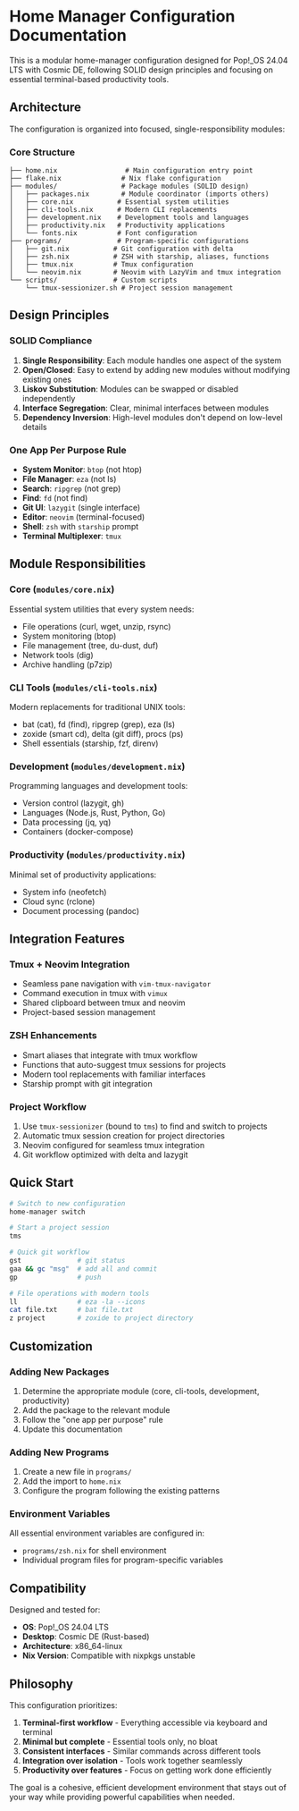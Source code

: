 # Home Manager Configuration Documentation

This is a modular home-manager configuration designed for Pop!_OS 24.04 LTS with Cosmic DE, following SOLID design principles and focusing on essential terminal-based productivity tools.

## Architecture

The configuration is organized into focused, single-responsibility modules:

### Core Structure

```
├── home.nix                 # Main configuration entry point
├── flake.nix               # Nix flake configuration
├── modules/                # Package modules (SOLID design)
│   ├── packages.nix        # Module coordinator (imports others)
│   ├── core.nix           # Essential system utilities
│   ├── cli-tools.nix      # Modern CLI replacements
│   ├── development.nix    # Development tools and languages
│   ├── productivity.nix   # Productivity applications
│   └── fonts.nix          # Font configuration
├── programs/              # Program-specific configurations
│   ├── git.nix           # Git configuration with delta
│   ├── zsh.nix           # ZSH with starship, aliases, functions
│   ├── tmux.nix          # Tmux configuration
│   └── neovim.nix        # Neovim with LazyVim and tmux integration
└── scripts/              # Custom scripts
    └── tmux-sessionizer.sh # Project session management
```

## Design Principles

### SOLID Compliance

1. **Single Responsibility**: Each module handles one aspect of the system
2. **Open/Closed**: Easy to extend by adding new modules without modifying existing ones
3. **Liskov Substitution**: Modules can be swapped or disabled independently
4. **Interface Segregation**: Clear, minimal interfaces between modules
5. **Dependency Inversion**: High-level modules don't depend on low-level details

### One App Per Purpose Rule

- **System Monitor**: `btop` (not htop)
- **File Manager**: `eza` (not ls)
- **Search**: `ripgrep` (not grep)
- **Find**: `fd` (not find)
- **Git UI**: `lazygit` (single interface)
- **Editor**: `neovim` (terminal-focused)
- **Shell**: `zsh` with `starship` prompt
- **Terminal Multiplexer**: `tmux`

## Module Responsibilities

### Core (`modules/core.nix`)
Essential system utilities that every system needs:
- File operations (curl, wget, unzip, rsync)
- System monitoring (btop)
- File management (tree, du-dust, duf)
- Network tools (dig)
- Archive handling (p7zip)

### CLI Tools (`modules/cli-tools.nix`)
Modern replacements for traditional UNIX tools:
- bat (cat), fd (find), ripgrep (grep), eza (ls)
- zoxide (smart cd), delta (git diff), procs (ps)
- Shell essentials (starship, fzf, direnv)

### Development (`modules/development.nix`)
Programming languages and development tools:
- Version control (lazygit, gh)
- Languages (Node.js, Rust, Python, Go)
- Data processing (jq, yq)
- Containers (docker-compose)

### Productivity (`modules/productivity.nix`)
Minimal set of productivity applications:
- System info (neofetch)
- Cloud sync (rclone)
- Document processing (pandoc)

## Integration Features

### Tmux + Neovim Integration
- Seamless pane navigation with `vim-tmux-navigator`
- Command execution in tmux with `vimux`
- Shared clipboard between tmux and neovim
- Project-based session management

### ZSH Enhancements
- Smart aliases that integrate with tmux workflow
- Functions that auto-suggest tmux sessions for projects
- Modern tool replacements with familiar interfaces
- Starship prompt with git integration

### Project Workflow
1. Use `tmux-sessionizer` (bound to `tms`) to find and switch to projects
2. Automatic tmux session creation for project directories
3. Neovim configured for seamless tmux integration
4. Git workflow optimized with delta and lazygit

## Quick Start

```bash
# Switch to new configuration
home-manager switch

# Start a project session
tms

# Quick git workflow
gst              # git status
gaa && gc "msg"  # add all and commit
gp               # push

# File operations with modern tools
ll               # eza -la --icons
cat file.txt     # bat file.txt
z project        # zoxide to project directory
```

## Customization

### Adding New Packages
1. Determine the appropriate module (core, cli-tools, development, productivity)
2. Add the package to the relevant module
3. Follow the "one app per purpose" rule
4. Update this documentation

### Adding New Programs
1. Create a new file in `programs/`
2. Add the import to `home.nix`
3. Configure the program following the existing patterns

### Environment Variables
All essential environment variables are configured in:
- `programs/zsh.nix` for shell environment
- Individual program files for program-specific variables

## Compatibility

Designed and tested for:
- **OS**: Pop!_OS 24.04 LTS
- **Desktop**: Cosmic DE (Rust-based)
- **Architecture**: x86_64-linux
- **Nix Version**: Compatible with nixpkgs unstable

## Philosophy

This configuration prioritizes:
1. **Terminal-first workflow** - Everything accessible via keyboard and terminal
2. **Minimal but complete** - Essential tools only, no bloat
3. **Consistent interfaces** - Similar commands across different tools
4. **Integration over isolation** - Tools work together seamlessly
5. **Productivity over features** - Focus on getting work done efficiently

The goal is a cohesive, efficient development environment that stays out of your way while providing powerful capabilities when needed.
